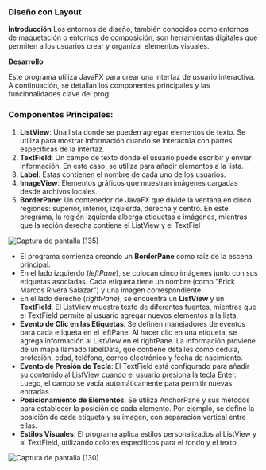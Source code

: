 ### Diseño con Layout

**Introducción**
Los entornos de diseño, también conocidos  como entornos de maquetación o entornos de composición, son herramientas digitales que permiten a los usuarios crear y organizar elementos visuales.

**Desarrollo**

Este programa utiliza JavaFX para crear una interfaz de usuario interactiva. A continuación, se detallan los componentes principales y las funcionalidades clave del prog:


### Componentes Principales:

1. **ListView**: Una lista donde se pueden agregar elementos de texto. Se utiliza para mostrar información cuando se interactúa con partes específicas de la interfaz.
2. **TextField**: Un campo de texto donde el usuario puede escribir y enviar información. En este caso, se utiliza para añadir elementos a la lista.
3. **Label**: Estas contienen el nombre de cada uno de los usuarios.
4. **ImageView**: Elementos gráficos que muestran imágenes cargadas desde archivos locales.
5. **BorderPane**: Un contenedor de JavaFX que divide la ventana en cinco regiones: superior, inferior, izquierda, derecha y centro. En este programa, la región izquierda alberga etiquetas e imágenes, mientras que la región derecha contiene el ListView y el TextFiel


![Captura de pantalla (135)](https://github.com/Dayana-Sabando/tarea/assets/168872451/38ff506f-8250-45fb-9d7b-6fb3ac292d61)



- El programa comienza creando un **BorderPane** como raíz de la escena principal.
- En el lado izquierdo (*leftPane*), se colocan cinco imágenes junto con sus etiquetas asociadas. Cada etiqueta tiene un nombre (como "Erick Marcos Rivera Salazar") y una imagen correspondiente.
- En el lado derecho (*rightPane*), se encuentra un **ListView** y un **TextField**. El ListView muestra texto de diferentes fuentes, mientras que el TextField permite al usuario agregar nuevos elementos a la lista.
- **Evento de Clic en las Etiquetas**: Se definen manejadores de eventos para cada etiqueta en el leftPane. Al hacer clic en una etiqueta, se agrega información al ListView en el rightPane. La información proviene de un mapa llamado labelData, que contiene detalles como cédula, profesión, edad, teléfono, correo electrónico y fecha de nacimiento.
- **Evento de Presión de Tecla**: El TextField está configurado para añadir su contenido al ListView cuando el usuario presiona la tecla Enter. Luego, el campo se vacía automáticamente para permitir nuevas entradas.
- **Posicionamiento de Elementos**: Se utiliza AnchorPane y sus métodos para establecer la posición de cada elemento. Por ejemplo, se define la posición de cada etiqueta y su imagen, con separación vertical entre ellas.
- **Estilos Visuales**: El programa aplica estilos personalizados al ListView y al TextField, utilizando colores específicos para el fondo y el texto.


![Captura de pantalla (130)](https://github.com/Dayana-Sabando/tarea/assets/168872451/8e92d8ae-3cc1-481f-9bc6-d569238d4111)

